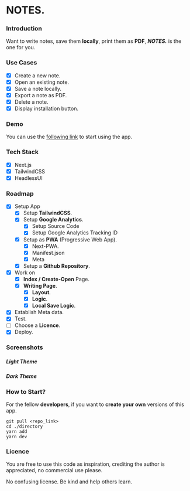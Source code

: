 # NOTES.

### Introduction

Want to write notes, save them **locally**, print them as **PDF**, **_NOTES._** is the one for you.

### Use Cases

- [x] Create a new note.
- [x] Open an existing note.
- [x] Save a note locally.
- [x] Export a note as PDF.
- [x] Delete a note.
- [x] Display installation button.

### Demo

You can use the [following link]() to start using the app.

### Tech Stack

- [x] Next.js
- [x] TailwindCSS
- [x] HeadlessUI

### Roadmap

- [x] Setup App
  - [x] Setup **TailwindCSS**.
  - [x] Setup **Google Analytics**.
    - [x] Setup Source Code
    - [x] Setup Google Analytics Tracking ID
  - [x] Setup as **PWA** (Progressive Web App).
    - [x] Next-PWA.
    - [x] Manifest.json
    - [x] Meta
  - [x] Setup a **Github Repository**.
- [x] Work on
  - [x] **Index / Create-Open** Page.
  - [x] **Writing Page**.
    - [x] **Layout**.
    - [x] **Logic**.
    - [x] **Local Save Logic**.
- [x] Establish Meta data.
- [x] Test.
- [ ] Choose a **Licence**.
- [x] Deploy.

### Screenshots

##### Light Theme

##### Dark Theme

### How to Start?

For the fellow **developers**, if you want to **create your own** versions of this app.

    git pull <repo_link>
    cd ./directory
    yarn add
    yarn dev

### Licence

You are free to use this code as inspiration, crediting the author is appreciated, no commercial use please.

No confusing license. Be kind and help others learn.

